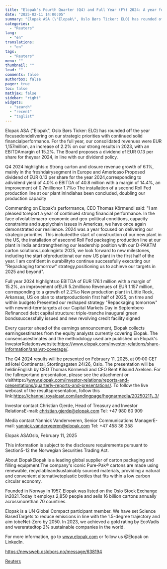 ```yaml
---
title: "Elopak's Fourth Quarter (Q4) and Full Year (FY) 2024: A year focused on delivering on our strategic priorities"
date: "2025-02-11 14:00:05"
summary: "Elopak ASA (\"Elopak\", Oslo Børs Ticker: ELO) has rounded off the year focusedondelivering on our strategic priorities with continued solid financialperformance. For the full year, our consolidated revenues were EUR 1,157million, an increase of 2.2% on our strong results in 2023, with an EBITDAmargin of 15.2%. The Board proposes a..."
categories:
  - "Reuters"
lang:
  - "en"
translations:
  - "en"
tags:
  - "Reuters"
menu: ""
thumbnail: ""
lead: ""
comments: false
authorbox: false
pager: true
toc: false
mathjax: false
sidebar: "right"
widgets:
  - "search"
  - "recent"
  - "taglist"
---
```


Elopak ASA ("Elopak", Oslo Børs Ticker: ELO) has rounded off the year focusedondelivering on our strategic priorities with continued solid financialperformance. For the full year, our consolidated revenues were EUR 1,157million, an increase of 2.2% on our strong results in 2023, with an EBITDAmargin of 15.2%. The Board proposes a dividend of EUR 0.13 per share for theyear 2024, in line with our dividend policy.

Q4 2024 highlights:o Strong carton and closure revenue growth of 6.1%, mainly in the freshdairysegment in Europe and Americaso Proposed dividend of EUR 0.13 per share for the year 2024,corresponding to adividend yield of 4.0% o EBITDA of 40.8 million with a margin of 14.4%, an improvement of 0.7millionor 1.7%o The installation of a second Roll Fed production line at our plant inIndiahas been concluded, doubling our production capacity

Commenting on Elopak's performance, CEO Thomas Körmendi said: "I am pleased toreport a year of continued strong financial performance. In the face ofvolatilemacro-economic and geo-political conditions, capacity constraints and supplychain issues in Americas, we have once again demonstrated our resilience. 2024 was a year focused on delivering our strategic priorities. This includedthe start of construction of our new plant in the US, the installation of asecond Roll Fed packaging production line at our plant in India andstrengthening our leadership position with our D-PAKTM carton solutions.Lookinginto 2025, we look forward to new milestones, including the start ofproductionat our new US plant in the first half of the year. I am confident in ourabilityto continue successfully executing our "Repackaging tomorrow" strategy,positioning us to achieve our targets in 2025 and beyond".

Full year 2024 highlights:o EBITDA of EUR 176.1 million with a margin of 15.2%, an improvement ofEUR 5.2milliono Revenues of EUR 1.157 million, corresponding to a growth of 2.2%o New production plant in Little Rock, Arkansas, US on plan to startproductionin first half of 2025, on time and within budgeto Presented our reshaped strategy "Repackaging tomorrow" with newmid-termtargets at our Capital Markets Day in Septembero Refinanced debt capital structure: triple-tranche inaugural green bondssuccessfully issued and new revolving credit facility signed

Every quarter ahead of the earnings announcement, Elopak collects earningsestimates from the equity analysts currently covering Elopak. The consensusestimates and the methodology used are published on Elopak's InvestorRelationswebsite:https://www.elopak.com/investor-relations/share-information/analyst-coverage/.

The Q4 2024 results will be presented on February 11, 2025, at 09:00 CET atHotel Continental, Stortingsgaten 24/26, Oslo. The presentation will be heldinEnglish by CEO Thomas Körmendi and CFO Bent Kilsund Axelsen. For the fullreportand presentation, please see the attachment or visithttps://www.elopak.com/investor-relations/reports-and-presentations/quarterly-reports-and-presentations/. To follow the live webcast of the resultspresentation, follow this link:https://channel.royalcast.com/landingpage/hegnarmedia/20250211\_3/

Investor contact:Christian Gjerde, Head of Treasury and Investor RelationsE-mail: christian.gjerde@elopak.com Tel: +47 980 60 909

Media contact:Yannick Vanderveeren, Senior Communications ManagerE-mail: yannick.vanderveeren@elopak.com Tel: +47 458 36 358

Elopak ASAOslo, February 11, 2025

This information is subject to the disclosure requirements pursuant to Section5-12 the Norwegian Securities Trading Act.

About ElopakElopak is a leading global supplier of carton packaging and filling equipment.The company's iconic Pure-Pak® cartons are made using renewable, recyclableandsustainably sourced materials, providing a natural and convenient alternativetoplastic bottles that fits within a low carbon circular economy.

Founded in Norway in 1957, Elopak was listed on the Oslo Stock Exchange in2021.Today it employs 2,850 people and sells 16 billion cartons annually acrossmorethan 70 countries.

Elopak is a UN Global Compact participant member. We have set Science BasedTargets to reduce emissions in line with the 1.5-degree trajectory and aim tobeNet-Zero by 2050. In 2023, we achieved a gold rating by EcoVadis and wereratedtop 2% sustainable companies in the world.

For more information, go to www.elopak.com or follow us @Elopak on LinkedIn.

https://newsweb.oslobors.no/message/638194

[Reuters](https://www.tradingview.com/news/reuters.com,2025-02-11:newsml_ObiySx7Da:0-elopak-s-fourth-quarter-q4-and-full-year-fy-2024-a-year-focused-on-delivering-on-our-strategic-priorities/)
